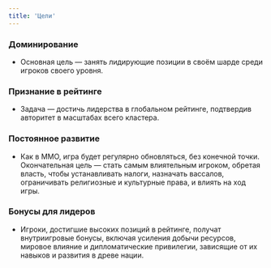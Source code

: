 ```yaml
---
title: 'Цели'
---
```


### Доминирование

- Основная цель — занять лидирующие позиции в своём шарде среди игроков своего уровня.

### Признание в рейтинге

- Задача — достичь лидерства в глобальном рейтинге, подтвердив авторитет в масштабах всего кластера.

### Постоянное развитие

- Как в MMO, игра будет регулярно обновляться, без конечной точки. Окончательная цель — стать самым влиятельным игроком, обретая власть, чтобы устанавливать налоги, назначать вассалов, ограничивать религиозные и культурные права, и влиять на ход игры.

### Бонусы для лидеров

- Игроки, достигшие высоких позиций в рейтинге, получат внутриигровые бонусы, включая усиления добычи ресурсов, мировое влияние и дипломатические привилегии, зависящие от их навыков и развития в древе нации.
